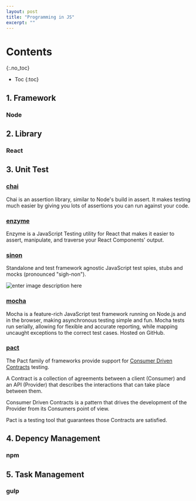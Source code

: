 ```yaml
---
layout: post
title: "Programming in JS"
excerpt: ""
---
```


# Contents
{:.no_toc}

* Toc
{:toc}

## 1. Framework

### Node

## 2. Library

### React

## 3. Unit Test

### [chai](https://github.com/chaijs/chai)
Chai is an assertion library, similar to Node's build in assert. It makes testing much easier by giving you lots of assertions you can run against your code.


### [enzyme](https://github.com/airbnb/enzyme)
Enzyme is a JavaScript Testing utility for React that makes it easier to assert, manipulate, and traverse your React Components' output.

### [sinon](https://github.com/sinonjs/sinon)
Standalone and test framework agnostic JavaScript test spies, stubs and mocks (pronounced "sigh-non").

![enter image description here](https://camo.githubusercontent.com/23e6d3a00df447d127c150e2a7f312f0e7741d9c/68747470733a2f2f73617563656c6162732e636f6d2f62726f777365722d6d61747269782f73696e6f6e6a732e737667)

### [mocha](https://github.com/mochajs/mocha)
Mocha is a feature-rich JavaScript test framework running on Node.js and in the browser, making asynchronous testing simple and fun. Mocha tests run serially, allowing for flexible and accurate reporting, while mapping uncaught exceptions to the correct test cases. Hosted on GitHub.


### [pact](https://github.com/pact-foundation/pact-js)
The Pact family of frameworks provide support for [Consumer Driven Contracts](http://martinfowler.com/articles/consumerDrivenContracts.html) testing.

A Contract is a collection of agreements between a client (Consumer) and an API (Provider) that describes the interactions that can take place between them.

Consumer Driven Contracts is a pattern that drives the development of the Provider from its Consumers point of view.

Pact is a testing tool that guarantees those Contracts are satisfied.

## 4. Depency Management

### npm

## 5. Task Management

### gulp
